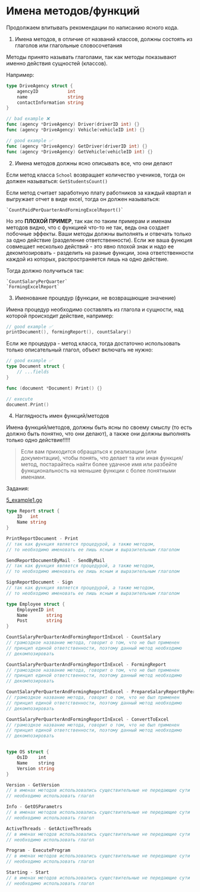 # Имена методов/функций

Продолжаем впитывать рекомендации по написанию ясного кода.

1. Имена методов, в отличие от названий классов, должны состоять из глаголов или глагольные словосочетания

Методы принято называть глаголами, так как методы показывают именно действия сущностей (классов).

Например:

```go
type DriveAgency struct {
    agencyID           int
    name               string
    contactInformation string
}

// bad example ❌
func (agency *DriveAgency) Driver(driverID int) {}
func (agency *DriveAgency) Vehicle(vehicleID int) {}

// good example ✅
func (agency *DriveAgency) GetDriver(driverID int) {}
func (agency *DriveAgency) GetVehicle(vehicleID int) {}
```

2. Имена методов должны ясно описывать все, что они делают

Если метод класса `School` возвращает количество учеников, тогда он должен называться:
	`GetStudentsCount()`

Если метод считает заработную плату работников за каждый квартал и выгружает отчет в виде excel, тогда он должен называться:

	`CountPaidPerQuarterAndFormingExcelReport()`

Но это **ПЛОХОЙ ПРИМЕР**, так как по таким примерам и именам методов видно, что с функцией что-то не так, ведь она создает побочные эффекты. Ваши методы должны выполнять и отвечать только за одно действие (разделение ответственности). Если же ваша функция совмещает несколько действий - это явно плохой знак и надо ее декомпозировать - разделить на разные функции, зона ответственности каждой из которых, распространяется лишь на одно действие. 

Тогда должно получиться так:

	`CountSalaryPerQuarter`
	`FormingExcelReport`


3. Именование процедур (функции, не возвращающие значение)

Имена процедур необходимо составлять из глагола и сущности, над которой происходит действие, например:

```go
// good example ✅
printDocument(), formingReport(), countSalary()
```

Если же процедура - метод класса, тогда достаточно использовать только описательный глагол, объект включать не нужно:

```go
// good example ✅
type Document struct {
	// ...fields
}

func (document *Document) Print() {}

// execute
document.Print()
```

4. Наглядность имен функций/методов

Имена функций/методов, должны быть ясны по своему смыслу (то есть должно быть понятно, что они делают), а также они должны выполнять только одно действие!!!!!

> Если вам приходится обращаться к реализации (или документации), чтобы понять, что делает та или иная функция/метод, постарайтесь найти более удачное имя или разбейте функциональность на меньшие функции с более понятными именами.

Задания:

[5_example1.go](https://github.com/aaboyarchukov/clean_code/blob/master/lesson6/5_example1.go)

```go
type Report struct {
    ID   int
    Name string
}

PrintReportDocument - Print
// так как функция является процедурой, а также методом,
// то необходимо именовать ее лишь ясным и выразительным глаголом

SendReportDocumentByMail - SendByMail
// так как функция является процедурой, а также методом,
// то необходимо именовать ее лишь ясным и выразительным глаголом

SignReportDocument - Sign
// так как функция является процедурой, а также методом,
// то необходимо именовать ее лишь ясным и выразительным глаголом

type Employee struct {
    EmployeeID int
    Name       string
    Post       string
}

CountSalaryPerQuarterAndFormingReportInExcel - CountSalary
// грамоздкое название метода, говорит о том, что не был применен
// принцип единой ответственности, поэтому данный метод необходимо
// декомпозировать

CountSalaryPerQuarterAndFormingReportInExcel - FormingReport
// грамоздкое название метода, говорит о том, что не был применен
// принцип единой ответственности, поэтому данный метод необходимо
// декомпозировать

CountSalaryPerQuarterAndFormingReportInExcel - PrepareSalaryReportByPeriod
// грамоздкое название метода, говорит о том, что не был применен
// принцип единой ответственности, поэтому данный метод необходимо
// декомпозировать

CountSalaryPerQuarterAndFormingReportInExcel - ConvertToExcel
// грамоздкое название метода, говорит о том, что не был применен
// принцип единой ответственности, поэтому данный метод необходимо
// декомпозировать


type OS struct {
    OsID    int
    Name    string
    Version string
}

Version - GetVersion
// в именах методов использовались существительные не передающие сути
// необходимо использовать глагол

Info - GetOSParametrs
// в именах методов использовались существительные не передающие сути
// необходимо использовать глагол

ActiveThreads - GetActiveThreads
// в именах методов использовались существительные не передающие сути
// необходимо использовать глагол

Program - ExecuteProgram
// в именах методов использовались существительные не передающие сути
// необходимо использовать глагол

Starting - Start
// в именах методов использовались существительные не передающие сути
// необходимо использовать глагол
```